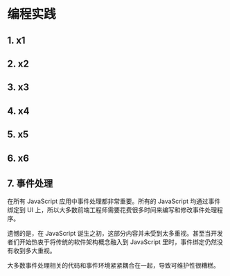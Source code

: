 # 编程实践

## 1. x1

## 2. x2

## 3. x3

## 4. x4

## 5. x5

## 6. x6

## 7. 事件处理

在所有 JavaScript 应用中事件处理都非常重要。所有的 JavaScript 均通过事件绑定到 UI 上，所以大多数前端工程师需要花费很多时间来编写和修改事件处理程序。

遗憾的是，在 JavaScript 诞生之初，这部分内容并未受到太多重视。甚至当开发者们开始热衷于将传统的软件架构概念融入到 JavaScript 里时，事件绑定仍然没有收到多大重视。

大多数事件处理相关的代码和事件环境紧紧耦合在一起，导致可维护性很糟糕。